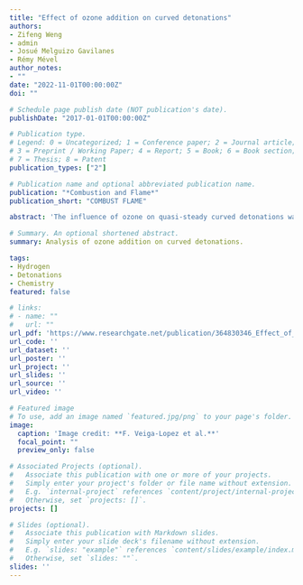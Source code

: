 ```yaml
---
title: "Effect of ozone addition on curved detonations"
authors:
- Zifeng Weng
- admin
- Josué Melguizo Gavilanes
- Rémy Mével
author_notes:
- ""
date: "2022-11-01T00:00:00Z"
doi: ""

# Schedule page publish date (NOT publication's date).
publishDate: "2017-01-01T00:00:00Z"

# Publication type.
# Legend: 0 = Uncategorized; 1 = Conference paper; 2 = Journal article;
# 3 = Preprint / Working Paper; 4 = Report; 5 = Book; 6 = Book section;
# 7 = Thesis; 8 = Patent
publication_types: ["2"]

# Publication name and optional abbreviated publication name.
publication: "*Combustion and Flame*"
publication_short: "COMBUST FLAME"

abstract: 'The influence of ozone on quasi-steady curved detonations was numerically studied in stoichiometric H 2-air and DME-O 2 (-CO 2) mixtures with 0%, 0.1% and 1% O 3 addition. Detonation speed-curvature (D-κ) relations were determined for both fuels. The H 2-air mixture has one critical point related to high-temperature chemistry whereas the DME-O 2 (-CO 2) mixture has two critical points, one sustained by high-temperature chemistry, and the other supported by low-temperature chemistry. O 3 addition significantly increases the curvature at all the critical points by speeding up both high-and low-temperature chemistry. Two mechanisms were found to be responsible for the results. First, O 3 addition increases the rate of reaction initiation by fast decomposition to provide O radical via O 3 (+M) = O 2 + O (+M). The dominant reaction with fuel therefore changes from a chain propagation reaction to a fuel + O radical chain branching reaction during the initial stage, which establishes the radical pool more rapidly. Second, O 3 influences the reaction pathways. For H 2-air with 1% O 3 , H + O 3 = O 2 + OH becomes the most important reaction for OH radical and heat generation during the initial stage. For DME-O 2-CO 2 , O 3 changes the respective contributions of competing low-temperature chemistry reactions, i.e. CH 3 OCH 2 = CH 2 O + CH 3 vs. CH 3 OCH 2 + O 2 = CH 3 OCH 2 O 2 and CH 2 OCH 2 O 2 H = 2CH 2 O + OH vs. CH 2 OCH 2 O 2 H + O 2 = O 2 CH 2 OCH 2 O 2 H. The change of dominant reactions either enhances (0.1% of O 3) or eliminates (1% O 3) the negative temperature coefficient behavior. Our study contributes to the detailed understanding of the thermo-chemical impact of ozone on detonation limits.'

# Summary. An optional shortened abstract.
summary: Analysis of ozone addition on curved detonations.

tags:
- Hydrogen
- Detonations
- Chemistry
featured: false

# links:
# - name: ""
#   url: ""
url_pdf: 'https://www.researchgate.net/publication/364830346_Effect_of_ozone_addition_on_curved_detonations'
url_code: ''
url_dataset: ''
url_poster: ''
url_project: ''
url_slides: ''
url_source: ''
url_video: ''

# Featured image
# To use, add an image named `featured.jpg/png` to your page's folder. 
image:
  caption: 'Image credit: **F. Veiga-Lopez et al.**'
  focal_point: ""
  preview_only: false

# Associated Projects (optional).
#   Associate this publication with one or more of your projects.
#   Simply enter your project's folder or file name without extension.
#   E.g. `internal-project` references `content/project/internal-project/index.md`.
#   Otherwise, set `projects: []`.
projects: []

# Slides (optional).
#   Associate this publication with Markdown slides.
#   Simply enter your slide deck's filename without extension.
#   E.g. `slides: "example"` references `content/slides/example/index.md`.
#   Otherwise, set `slides: ""`.
slides: ''
---
```


